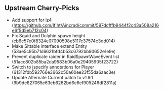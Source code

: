 ## Upstream Cherry-Picks
 - Add support for lz4 (https://github.com/Ifiht/Aincrad/commit/597dcfffb9444f2c43a508a216e6f5d5eb712c04)
 - Fix Squid and Dolphin spawn height (cb6c57e0f8324e07090598e5117c37574c3dd014)
 - Make Sittable interface extend Entity (53ae5c95b71d6621bfd4b53c6792bb90652e1e9e)
 - Prevent duplicate raider in RaidSpawnWaveEvent list (51acc802b85ba2da9583b06a0e29405905f23722)
 - Switch to jspecify annotations for Player (61312fdb592766e3662c50a60ee23f55da6aac3e)
 - Update Alternate Current patch to v1.9.1 (9b9de827065e63eb6262bd6c6ef905246df2811a)
